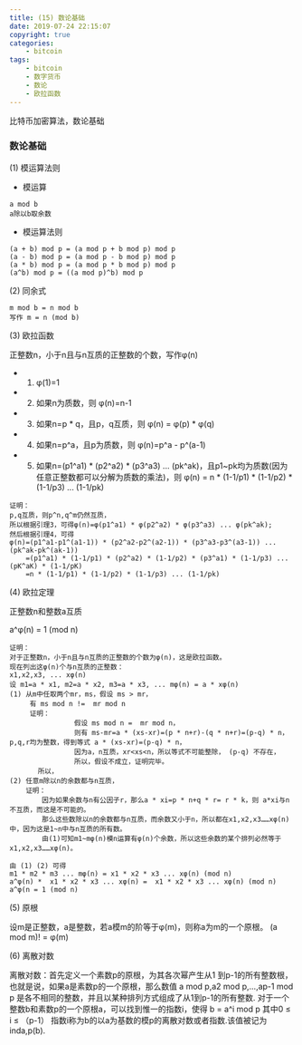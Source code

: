 ```yaml
---
title: (15) 数论基础
date: 2019-07-24 22:15:07
copyright: true
categories:
    - bitcoin
tags:
    - bitcoin
    - 数字货币
    - 数论
    - 欧拉函数
---
```

比特币加密算法，数论基础

<!-- more -->

### **数论基础**



(1) 模运算法则
+ 模运算

```
a mod b 
a除以b取余数
```

+ 模运算法则

```
(a + b) mod p = (a mod p + b mod p) mod p 
(a - b) mod p = (a mod p - b mod p) mod p 
(a * b) mod p = (a mod p * b mod p) mod p 
(a^b) mod p = ((a mod p)^b) mod p
```

(2) 同余式

```
m mod b = n mod b
写作 m = n (mod b)
```

(3) 欧拉函数 

正整数n，小于n且与n互质的正整数的个数，写作φ(n) 
+ 1. φ(1)=1
+ 2. 如果n为质数，则 φ(n)=n-1
+ 3. 如果n=p * q，且p，q互质，则 φ(n) = φ(p) * φ(q)
+ 4. 如果n=p^a，且p为质数，则 φ(n)=p^a - p^(a-1)
+ 5. 如果n=(p1^a1) * (p2^a2) * (p3^a3) ... (pk^ak)，且p1~pk均为质数(因为任意正整数都可以分解为质数的乘法)，则
φ(n) = n * (1-1/p1) * (1-1/p2) * (1-1/p3) ... (1-1/pk)

```
证明：
p,q互质，则p^n,q^m仍然互质，
所以根据引理3，可得φ(n)=φ(p1^a1) * φ(p2^a2) * φ(p3^a3) ... φ(pk^ak);
然后根据引理4，可得
φ(n)=(p1^a1-p1^(a1-1)) * (p2^a2-p2^(a2-1)) * (p3^a3-p3^(a3-1)) ... (pk^ak-pk^(ak-1))
    =(p1^a1) * (1-1/p1) * (p2^a2) * (1-1/p2) * (p3^a1) * (1-1/p3) ... (pK^aK) * (1-1/pK)
    =n * (1-1/p1) * (1-1/p2) * (1-1/p3) ... (1-1/pk)
```

(4) 欧拉定理

正整数n和整数a互质 

a^φ(n) = 1 (mod n)

```
证明：
对于正整数n，小于n且与n互质的正整数的个数为φ(n)，这是欧拉函数。
现在列出这φ(n)个与n互质的正整数：
x1,x2,x3, ... xφ(n)
设 m1=a * x1, m2=a * x2, m3=a * x3, ... mφ(n) = a * xφ(n)
(1) 从m中任取两个mr，ms，假设 ms > mr，
     有 ms mod n !=  mr mod n
     证明：
                假设 ms mod n =  mr mod n，
                则有 ms-mr=a * (xs-xr)=(p * n+r)-(q * n+r)=(p-q) * n，p,q,r均为整数，得到等式 a * (xs-xr)=(p-q) * n，
                因为a，n互质，xr<xs<n，所以等式不可能整除， (p-q) 不存在，
                所以，假设不成立，证明完毕。
       所以，
(2) 任意m除以n的余数都与n互质，
    证明：
        因为如果余数与n有公因子r，那么a * xi=p * n+q * r= r * k，则 a*xi与n不互质，而这是不可能的。
        那么这些数除以n的余数都与n互质，而余数又小于n，所以都在x1,x2,x3……xφ(n)中，因为这是1~n中与n互质的所有数。
        由(1)可知m1~mφ(n)模n运算有φ(n)个余数，所以这些余数的某个排列必然等于x1,x2,x3……xφ(n)。

由 (1) (2) 可得
m1 * m2 * m3 ... mφ(n) = x1 * x2 * x3 ... xφ(n) (mod n)
a^φ(n) *  x1 * x2 * x3 ... xφ(n) =  x1 * x2 * x3 ... xφ(n) (mod n)
a^φ(n = 1 (mod n) 
```

(5) 原根

设m是正整数，a是整数，若a模m的阶等于φ(m)，则称a为m的一个原根。 
(a mod m)! = φ(m)

(6) 离散对数

离散对数：首先定义一个素数p的原根，为其各次幂产生从1 到p-1的所有整数根，也就是说，如果a是素数p的一个原根，那么数值 a mod p,a2 mod p,...,ap-1 mod p 是各不相同的整数，并且以某种排列方式组成了从1到p-1的所有整数. 对于一个整数b和素数p的一个原根a，可以找到惟一的指数i，使得 b = a^i mod p 其中0 ≤ i ≤ （p-1） 指数i称为b的以a为基数的模p的离散对数或者指数.该值被记为inda,p(b).